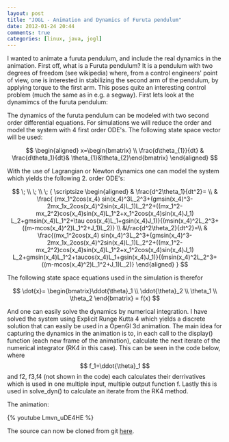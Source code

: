 ```yaml
---
layout: post
title: "JOGL - Animation and Dynamics of Furuta pendulum"
date: 2012-01-24 20:44
comments: true
categories: [linux, java, jogl]
---
```




I wanted to animate a furuta pendulum, and include the real dynamics in the animation. First off, what is a Furuta pendulum? It is a pendulum with two degrees of freedom (see wikipedia) where, from a control engineers' point of view, one is interested in stabilizing the second arm of the pendulum, by applying torque to the first arm. This poses quite an interesting control problem (much the same as in e.g. a segway). First lets look at the dynamimcs of the furuta pendulum:
<!-- more --> 

The dynamics of the furuta pendulum can be modeled with two second order differential equations. For simulations we will reduce the order and model the system with 4 first order ODE's. The following state space vector will be used:

$$
 \begin{aligned} x=\begin{bmatrix} \\ \frac{d\theta_{1}}{dt} & \frac{d\theta_1}{dt}& \theta_{1}&\theta_{2}\end{bmatrix}  \end{aligned}
$$

With the use of Lagrangian or Newton dynamics one can model the system which yields the following 2. order ODE's:


$$
\; \\ \; \\ \;
{ \scriptsize
\begin{aligned}
& \frac{d^2\theta_1}{dt^2}= \\
&  \frac{ (mx_1^2cos(x_4)
sin(x_4)^3L_2^3+(gmsin(x_4)^3-2mx_1x_2cos(x_4)^2sin(x_4)L_1)L_2^2+((mx_1^2-mx_2^2)cos(x_4)sin(x_4)L_1^2+x_1^2cos(x_4)sin(x_4)J_1)
L_2+gmsin(x_4)L_1^2+\tau cos(x_4)L_1+gsin(x_4)J_1)}{(msin(x_4)^2L_2^3+((m-mcos(x_4)^2)L_1^2+J_1)L_2)}
\\
&\frac{d^2\theta_2}{dt^2}=\\
& \frac{(mx_1^2cos(x_4) 
sin(x_4)^3L_2^3+(gmsin(x_4)^3-2mx_1x_2cos(x_4)^2sin(x_4)L_1)L_2^2+((mx_1^2-mx_2^2)cos(x_4)sin(x_4)L_1^2+x_1^2cos(x_4)sin(x_4)J_1)
L_2+gmsin(x_4)L_1^2+taucos(x_4)L_1+gsin(x_4)J_1)}{(msin(x_4)^2L_2^3+((m-mcos(x_4)^2)L_1^2+J_1)L_2)}
\end{aligned}
}
$$

The following state space equations used in the simulation is therefor

$$
\dot{x}= \begin{bmatrix}\ddot{\theta}_1 \\ \ddot{\theta}_2 \\ \theta_1 \\ \theta_2 \end{bmatrix} = f(x)
$$

And one can easily solve the dynamics by numerical integration. I have solved the system using Explicit Runge Kutta 4 which yields a discrete solution that can easily be used in a OpenGl 3d animation. The main idea for capturing the dynamics in the animation is to, in  each call to the display() function (each new frame of the animation), calculate the next iterate of the numerical integrator (RK4 in this case). This can be seen in the code below, where $$ f_1=\ddot{\theta}_1 $$ and f2, f3,f4 (not shown in the code) each calculates their derrivatives which is used in one multiple input, multiple output function f. Lastly this is used in solve_dyn() to calculate an iterate from the RK4 method.

<script src="https://gist.github.com/simena86/1cae25be89a82e4a650d.js"></script>

The animation:

{% youtube Lmvn_uDE4HE %}




The source can now be cloned from git [here](   https://github.com/simena86/furuta_pendulum "gitlink").
